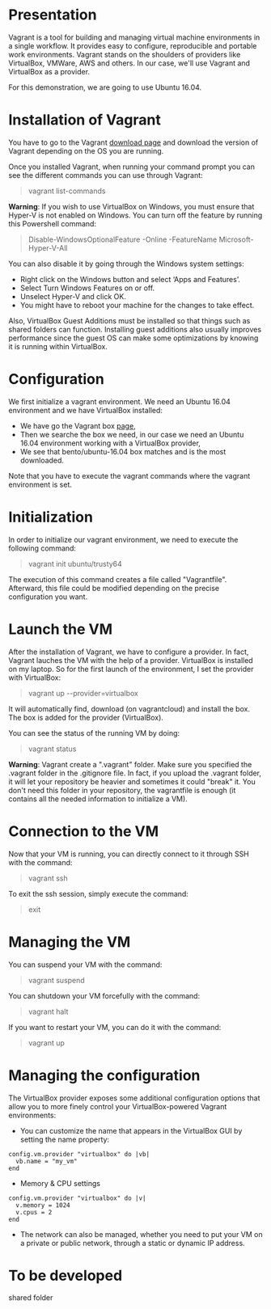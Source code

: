 # Presentation 

Vagrant is a tool for building and managing virtual machine environments in a single workflow. It provides easy to configure, reproducible and portable work environments. Vagrant stands on the shoulders of providers like VirtualBox, VMWare, AWS and others. In our case, we'll use Vagrant and VirtualBox as a provider. 

For this demonstration, we are going to use Ubuntu 16.04. 

# Installation of Vagrant 

You have to go to the Vagrant [download page](https://www.vagrantup.com/downloads.html) and download the version of Vagrant depending on the OS you are running. 

Once you installed Vagrant, when running your command prompt you can see the different commands you can use through Vagrant: 

>vagrant list-commands 

**Warning**: If you wish to use VirtualBox on Windows, you must ensure that Hyper-V is not enabled on Windows. You can turn off the feature by running this Powershell command:

>Disable-WindowsOptionalFeature -Online -FeatureName Microsoft-Hyper-V-All

You can also disable it by going through the Windows system settings:

- Right click on the Windows button and select ‘Apps and Features’.
- Select Turn Windows Features on or off.
- Unselect Hyper-V and click OK.
- You might have to reboot your machine for the changes to take effect.

Also, VirtualBox Guest Additions must be installed so that things such as shared folders can function. Installing guest additions also usually improves performance since the guest OS can make some optimizations by knowing it is running within VirtualBox.

# Configuration 

We first initialize a vagrant environment. We need an Ubuntu 16.04 environment and we have VirtualBox installed: 

- We have go the Vagrant box [page](https://app.vagrantup.com/boxes/search), 
- Then we searche the box we need, in our case we need an Ubuntu 16.04 environment working with a VirtualBox provider, 
- We see that bento/ubuntu-16.04 box matches and is the most downloaded. 

Note that you have to execute the vagrant commands where the vagrant environment is set. 

# Initialization 

In order to initialize our vagrant environment, we need to execute the following command: 

>vagrant init ubuntu/trusty64

The execution of this command creates a file called "Vagrantfile". Afterward, this file could be modified depending on the precise configuration you want. 

# Launch the VM

After the installation of Vagrant, we have to configure a provider. In fact, Vagrant lauches the VM with the help of a provider. VirtualBox is installed on my laptop. So for the first launch of the environment, I set the provider with VirtualBox:

>vagrant up --provider=virtualbox

It will automatically find, download (on vagrantcloud) and install the box. The box is added for the provider (VirtualBox).

You can see the status of the running VM by doing:

>vagrant status 

**Warning**: Vagrant create a ".vagrant" folder. Make sure you specified the .vagrant folder in the .gitignore file. In fact, if you upload the .vagrant folder, it will let your repository be heavier and sometimes it could "break" it. You don't need this folder in your repository, the vagrantfile is enough (it contains all the needed information to initialize a VM). 

# Connection to the VM

Now that your VM is running, you can directly connect to it through SSH with the command:

>vagrant ssh 

To exit the ssh session, simply execute the command:

>exit 

# Managing the VM 

You can suspend your VM with the command:

>vagrant suspend 

You can shutdown your VM forcefully with the command: 

>vagrant halt 

If you want to restart your VM, you can do it with the command: 

>vagrant up

# Managing the configuration 

The VirtualBox provider exposes some additional configuration options that allow you to more finely control your VirtualBox-powered Vagrant environments:

- You can customize the name that appears in the VirtualBox GUI by setting the name property:

```
config.vm.provider "virtualbox" do |vb|
  vb.name = "my_vm"
end
```

- Memory & CPU settings 

```
config.vm.provider "virtualbox" do |v|
  v.memory = 1024
  v.cpus = 2
end
```

- The network can also be managed, whether you need to put your VM on a private or public network, through a static or dynamic IP address. 

# To be developed 

shared folder 